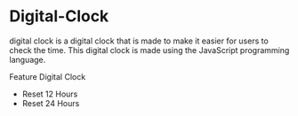 # Digital-Clock
digital clock is a digital clock that is made to make it easier for users to check the time.
This digital clock is made using the JavaScript programming language.

Feature Digital Clock
- Reset 12 Hours
- Reset 24 Hours
